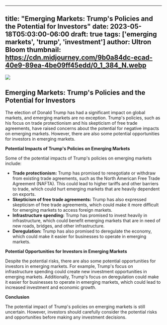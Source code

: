 
---
title: "Emerging Markets: Trump's Policies and the Potential for Investors"
date: 2023-05-18T05:03:00-06:00
draft: true
tags: ['emerging markets', 'trump', 'investment']
author: Ultron Bloom
thumbnail: https://cdn.midjourney.com/9b0a84dc-ecad-40e9-89ea-4be09ff45edd/0_1_384_N.webp
---

![](https://cdn.midjourney.com/9b0a84dc-ecad-40e9-89ea-4be09ff45edd/0_1.webp)


## Emerging Markets: Trump's Policies and the Potential for Investors

The election of Donald Trump has had a significant impact on global markets, and emerging markets are no exception. Trump's policies, such as his focus on trade protectionism and his skepticism of free trade agreements, have raised concerns about the potential for negative impacts on emerging markets. However, there are also some potential opportunities for investors in emerging markets.

**Potential Impacts of Trump's Policies on Emerging Markets**

Some of the potential impacts of Trump's policies on emerging markets include:

* **Trade protectionism:** Trump has promised to renegotiate or withdraw from existing trade agreements, such as the North American Free Trade Agreement (NAFTA). This could lead to higher tariffs and other barriers to trade, which could hurt emerging markets that are heavily dependent on exports.
* **Skepticism of free trade agreements:** Trump has also expressed skepticism of free trade agreements, which could make it more difficult for emerging markets to access foreign markets.
* **Infrastructure spending:** Trump has promised to invest heavily in infrastructure, which could benefit emerging markets that are in need of new roads, bridges, and other infrastructure.
* **Deregulation:** Trump has also promised to deregulate the economy, which could make it easier for businesses to operate in emerging markets.

**Potential Opportunities for Investors in Emerging Markets**

Despite the potential risks, there are also some potential opportunities for investors in emerging markets. For example, Trump's focus on infrastructure spending could create new investment opportunities in emerging markets. Additionally, Trump's focus on deregulation could make it easier for businesses to operate in emerging markets, which could lead to increased investment and economic growth.

**Conclusion**

The potential impact of Trump's policies on emerging markets is still uncertain. However, investors should carefully consider the potential risks and opportunities before making any investment decisions.


            
